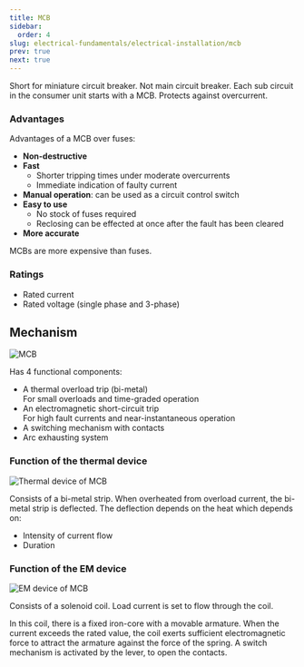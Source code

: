 ```yaml
---
title: MCB
sidebar:
  order: 4
slug: electrical-fundamentals/electrical-installation/mcb
prev: true
next: true
---
```


Short for miniature circuit breaker. Not main circuit breaker. Each sub circuit
in the consumer unit starts with a MCB. Protects against overcurrent.

### Advantages

Advantages of a MCB over fuses:

- **Non-destructive**
- **Fast**
  - Shorter tripping times under moderate overcurrents
  - Immediate indication of faulty current
- **Manual operation**: can be used as a circuit control switch
- **Easy to use**
  - No stock of fuses required
  - Reclosing can be effected at once after the fault has been cleared
- **More accurate**

MCBs are more expensive than fuses.

### Ratings

- Rated current
- Rated voltage (single phase and 3-phase)

## Mechanism

![MCB](/electrical/mcb.jpg)

Has 4 functional components:

- A thermal overload trip (bi-metal)  
  For small overloads and time-graded operation
- An electromagnetic short-circuit trip  
  For high fault currents and near-instantaneous operation
- A switching mechanism with contacts
- Arc exhausting system

### Function of the thermal device

![Thermal device of MCB](/electrical/function-of-mcb-thermal.jpg)

Consists of a bi-metal strip. When overheated from overload current, the
bi-metal strip is deflected. The deflection depends on the heat which depends
on:

- Intensity of current flow
- Duration

### Function of the EM device

![EM device of MCB](/electrical/function-of-mcb-em.jpg)

Consists of a solenoid coil. Load current is set to flow through the coil.

In this coil, there is a fixed iron-core with a movable armature. When the
current exceeds the rated value, the coil exerts sufficient electromagnetic
force to attract the armature against the force of the spring. A switch
mechanism is activated by the lever, to open the contacts.
